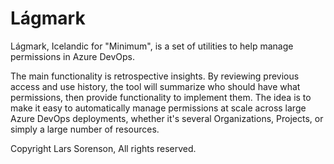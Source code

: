 # Lágmark
Lágmark, Icelandic for "Minimum", is a set of utilities to help manage permissions in Azure DevOps.

The main functionality is retrospective insights. By reviewing previous access and use history, the tool will summarize who should have what permissions, then provide functionality to implement them.
The idea is to make it easy to automatically manage permissions at scale across large Azure DevOps deployments, whether it's several Organizations, Projects, or simply a large number of resources.

Copyright Lars Sorenson, All rights reserved.
